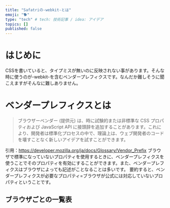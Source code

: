 ```yaml
---
title: "Safatriの-webkit-とは"
emoji: "🐕"
type: "tech" # tech: 技術記事 / idea: アイデア
topics: []
published: false
---
```

# はじめに
CSSを書いていると、タイプミスが無いのに反映されない事があります。そんな時に使うのが-webkit-を含むベンダープレフィクスです。なんだか難しそうに聞こえますがそんなに難しありません。
# ベンダープレフィクスとは
>ブラウザーベンダー (提供元) は、時に試験的または非標準な CSS プロパティおよび JavaScript API に接頭辞を追加することがあります。これにより、開発者は標準化プロセスの中で、理論上は、ウェブ開発者のコードを壊すことなく新しいアイデアを試すことができます。

引用：https://developer.mozilla.org/ja/docs/Glossary/Vendor_Prefix
ブラウザで標準になっていないプロパティを使用するときに、ベンダープレフィクスを使うことでそのプロパティを有効にすることができます。また、ベンダープレフィクスはブラウザによっても記述がことなることは多いです。
要約すると、ベンダープレフィクスが必要なプロパティ=ブラウザが公式には対応していないプロパティということです。
## ブラウザごとの一覧表
